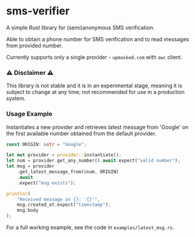# sms-verifier
A simple Rust library for (semi)anonymous SMS verification.

Able to obtain a phone number for SMS verification and to read messages from provided number.

Currently supports only a single provider - `upmasked.com` with `awc` client.

### ⚠️ Disclaimer ⚠️
This library is not stable and it is in an experimental stage, meaning it is subject to change at any time; not recommended for use in a production system.

### Usage Example
Instantiates a new provider and retrieves latest message from 'Google' on the first available number obtained from the default provider.

```rust
const ORIGIN: &str = "Google";

let mut provider = provider::instantiate();
let num = provider.get_any_number().await.expect("valid number");
let msg = provider
    .get_latest_message_from(&num, ORIGIN)
    .await
    .expect("msg exists");

println!(
    "Received message on {}: '{}'",
    msg.created_at.expect("timestamp"),
    msg.body
);
```

For a full working example, see the code in `examples/latest_msg.rs`.